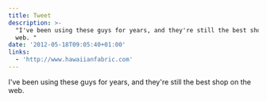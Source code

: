 ```yaml
---
title: Tweet
description: >-
  "I've been using these guys for years, and they're still the best shop on the
  web. "
date: '2012-05-18T09:05:40+01:00'
links:
  - 'http://www.hawaiianfabric.com'
---
```

I've been using these guys for years, and they're still the best shop on the web. 
